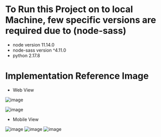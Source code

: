 #  To Run this Project on to local Machine, few  specific versions are required due to (node-sass)

- node version 11.14.0
- node-sass version ^4.11.0
- python 2.17.8

  
# Implementation Reference Image

- Web View

![image](https://github.com/jayd0001/dashboard-cms/assets/81345945/17086924-ed6a-4d8d-8656-60fec1e392b2)


![image](https://github.com/jayd0001/dashboard-cms/assets/81345945/128c7b4f-a424-4002-abb7-35ee5fb20fb8)




- Mobile View

![image](https://github.com/jayd0001/dashboard-cms/assets/81345945/ae4ca703-9f8a-463f-879d-6682f7f4cb42)   ![image](https://github.com/jayd0001/dashboard-cms/assets/81345945/3cec4a68-ea67-411d-b9a9-6c9a154db9d3)     ![image](https://github.com/jayd0001/dashboard-cms/assets/81345945/c0a4952b-e03e-4781-b22b-777060f9978c)




